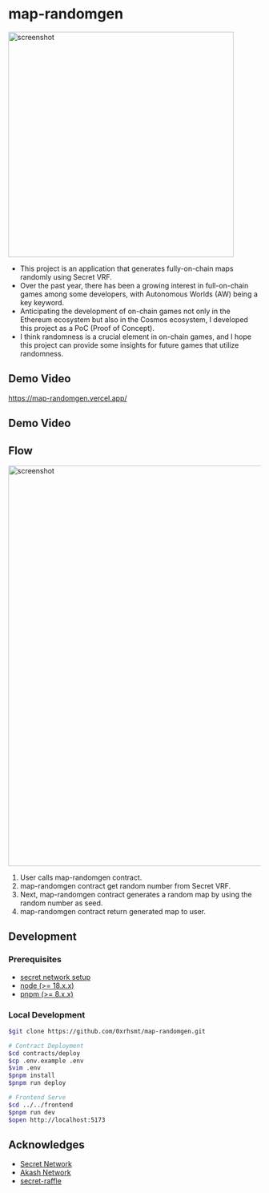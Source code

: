 # map-randomgen

<img width="450" alt="screenshot" src="https://github.com/0xrhsmt/map-randomgen/blob/main/docs/assets/screenshot.png">

* This project is an application that generates fully-on-chain maps randomly using Secret VRF.
* Over the past year, there has been a growing interest in full-on-chain games among some developers, with Autonomous Worlds (AW) being a key keyword.
* Anticipating the development of on-chain games not only in the Ethereum ecosystem but also in the Cosmos ecosystem, I developed this project as a PoC (Proof of Concept).
* I think randomness is a crucial element in on-chain games, and I hope this project can provide some insights for future games that utilize randomness.

## Demo Video

https://map-randomgen.vercel.app/

## Demo Video

## Flow

<img width="800" alt="screenshot" src="https://github.com/0xrhsmt/map-randomgen/blob/main/docs/assets/flow.png">

1. User calls map-randomgen contract.
2. map-randomgen contract get random number from Secret VRF.
3. Next, map-randomgen contract generates a random map by using the random number as seed.
4. map-randomgen contract return generated map to user.

## Development

### Prerequisites

* [secret network setup]([https://book.getfoundry.sh/](https://docs.scrt.network/secret-network-documentation/development/getting-started/setting-up-your-environment))
* [node (>= 18.x.x)](https://nodejs.org/en)
* [pnpm (>= 8.x.x)](https://pnpm.io/)

### Local Development

```bash
$git clone https://github.com/0xrhsmt/map-randomgen.git

# Contract Deployment
$cd contracts/deploy
$cp .env.example .env
$vim .env
$pnpm install
$pnpm run deploy

# Frontend Serve
$cd ../../frontend
$pnpm run dev
$open http://localhost:5173
```

## Acknowledges

* [Secret Network](https://scrt.network/)
* [Akash Network](https://akash.network/)
* [secret-raffle](https://github.com/writersblockchain/secret-raffle)
